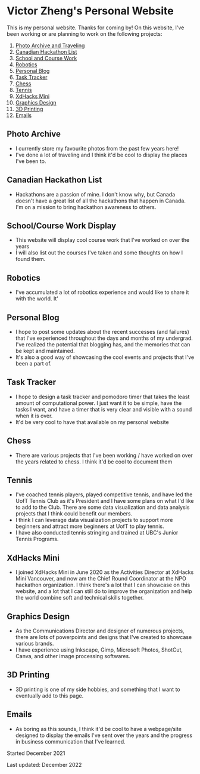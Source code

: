 # Victor Zheng's Personal Website


This is my personal website. Thanks for coming by! On this website, I've been working or are planning to work on the following projects: 
1. [Photo Archive and Traveling](#photo-archive)
2. [Canadian Hackathon List](#canadian-hackathon-list)
3. [School and Course Work](#schoolcourse-work-display)
4. [Robotics](#robotics)
5. [Personal Blog](#Personal-Website)
6. [Task Tracker](#task-tracker)
7. [Chess](#chess)
8. [Tennis](#tennis)
9. [XdHacks Mini](#xdhacks-mini)
10. [Graphics Design](#graphics-design)
11. [3D Printing](#3d-printing)
12. [Emails](#emails)

## Photo Archive
- I currently store my favourite photos from the past few years here!
- I've done a lot of traveling and I think it'd be cool to display the places I've been to.

## Canadian Hackathon List
- Hackathons are a passion of mine. I don't know why, but Canada doesn't have a great list of all the hackathons that happen in Canada. I'm on a mission to bring hackathon awareness to others. 

## School/Course Work Display
- This website will display cool course work that I've worked on over the years
- I will also list out the courses I've taken and some thoughts on how I found them. 

## Robotics
- I've accumulated a lot of robotics experience and would like to share it with the world. It'

## Personal Blog
- I hope to post some updates about the recent successes (and failures) that I've experienced throughout the days and months of my undergrad. I've realized the potential that blogging has, and the memories that can be kept and maintained. 
- It's also a good way of showcasing the cool events and projects that I've been a part of. 

## Task Tracker 
- I hope to design a task tracker and pomodoro timer that takes the least amount of computational power. I just want it to be simple, have the tasks I want, and have a timer that is very clear and visible with a sound when it is over. 
- It'd be very cool to have that available on my personal website

## Chess
- There are various projects that I've been working / have worked on over the years related to chess. I think it'd be cool to document them 

## Tennis
- I've coached tennis players, played competitive tennis, and have led the UofT Tennis Club as it's President and I have some plans on what I'd like to add to the Club. There are some data visualization and data analysis projects that I think could benefit our members.
- I think I can leverage data visualization projects to support more beginners and attract more beginners at UofT to play tennis. 
- I have also conducted tennis stringing and trained at UBC's Junior Tennis Programs. 

## XdHacks Mini
- I joined XdHacks Mini in June 2020 as the Activities Director at XdHacks Mini Vancouver, and now am the Chief Round Coordinator at the NPO hackathon organization. I think there's a lot that I can showcase on this website, and a lot that I can still do to improve the organization and help the world combine soft and technical skills together. 

## Graphics Design
- As the Communications Director and designer of numerous projects, there are lots of powerpoints and designs that I've created to showcase various brands.
- I have experience using Inkscape, Gimp, Microsoft Photos, ShotCut, Canva, and other image processing softwares. 

## 3D Printing
- 3D printing is one of my side hobbies, and something that I want to eventually add to this page. 

## Emails
- As boring as this sounds, I think it'd be cool to have a webpage/site designed to display the emails I've sent over the years and the progress in business communication that I've learned. 

Started December 2021

Last updated: December 2022
